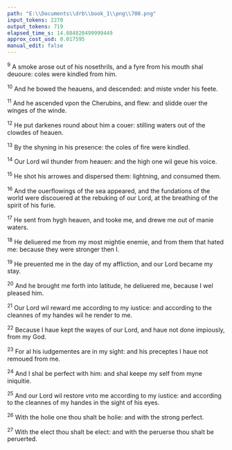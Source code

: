 ```yaml
---
path: "E:\\Documents\\drb\\book_1\\png\\700.png"
input_tokens: 2270
output_tokens: 719
elapsed_time_s: 14.084820499999449
approx_cost_usd: 0.017595
manual_edit: false
---
```

<sup>9</sup> A smoke arose out of his nosethrils, and a fyre from his mouth shal deuoure: coles were kindled from him.

<sup>10</sup> And he bowed the heauens, and descended: and miste vnder his feete.

<sup>11</sup> And he ascended vpon the Cherubins, and flew: and slidde ouer the winges of the winde.

<sup>12</sup> He put darkenes round about him a couer: stilling waters out of the clowdes of heauen.

<sup>13</sup> By the shyning in his presence: the coles of fire were kindled.

<sup>14</sup> Our Lord wil thunder from heauen: and the high one wil geue his voice.

<sup>15</sup> He shot his arrowes and dispersed them: lightning, and consumed them.

<sup>16</sup> And the ouerflowings of the sea appeared, and the fundations of the world were discouered at the rebuking of our Lord, at the breathing of the spirit of his furie.

<sup>17</sup> He sent from hygh heauen, and tooke me, and drewe me out of manie waters.

<sup>18</sup> He deliuered me from my most mightie enemie, and from them that hated me: because they were stronger then I.

<sup>19</sup> He preuented me in the day of my affliction, and our Lord became my stay.

<sup>20</sup> And he brought me forth into latitude, he deliuered me, because I wel pleased him.

<sup>21</sup> Our Lord wil reward me according to my iustice: and according to the cleannes of my handes wil he render to me.

<sup>22</sup> Because I haue kept the wayes of our Lord, and haue not done impiously, from my God.

<sup>23</sup> For al his iudgementes are in my sight: and his preceptes I haue not remoued from me.

<sup>24</sup> And I shal be perfect with him: and shal keepe my self from myne iniquitie.

<sup>25</sup> And our Lord wil restore vnto me according to my iustice: and according to the cleannes of my handes in the sight of his eyes.

<sup>26</sup> With the holie one thou shalt be holie: and with the strong perfect.

<sup>27</sup> With the elect thou shalt be elect: and with the peruerse thou shalt be peruerted.

[^1]: ted, and his former remitted, acknowledging Gods infinite goodnes, by inspiration of the Holie Ghost, made this Canticle of thankfgeuing, and praise of God.

[^2]: It is inserted amongst the Psalmes: the 17. in order, almost in sense, so differing in some wordes that the one explicateth the other.